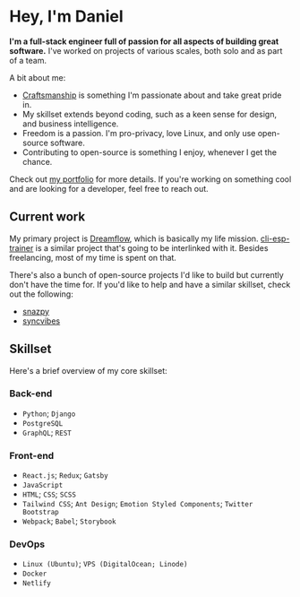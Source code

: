 # Hey, I'm Daniel

**I'm a full-stack engineer full of passion for all aspects of building great software.** I've worked on projects of various scales, both solo and as part of a team.

A bit about me:

* [Craftsmanship](https://danieljs.me/craftsmanship-is-essential/) is something I'm passionate about and take great pride in.
* My skillset extends beyond coding, such as a keen sense for design, and business intelligence.
* Freedom is a passion. I'm pro-privacy, love Linux, and only use open-source software. 
* Contributing to open-source is something I enjoy, whenever I get the chance.

Check out [my portfolio](https://danieljs.tech) for more details. If you're working on something cool and are looking for a developer, feel free to reach out.

## Current work

My primary project is [Dreamflow](https://dreamflow.co), which is basically my life mission. [cli-esp-trainer](https://github.com/dspacejs/cli-esp-trainer) is a similar project that's going to be interlinked with it. Besides freelancing, most of my time is spent on that.

There's also a bunch of open-source projects I'd like to build but currently don't have the time for. If you'd like to help and have a similar skillset, check out the following:

* [snazpy](https://github.com/dspacejs/snazpy)
* [syncvibes](https://github.com/dspacejs/syncvibes)

## Skillset

Here's a brief overview of my core skillset: 

### Back-end

* `Python`; `Django`
* `PostgreSQL`
* `GraphQL`; `REST`

### Front-end

* `React.js`; `Redux`; `Gatsby`
* `JavaScript`
* `HTML`; `CSS`; `SCSS`
* `Tailwind CSS`; `Ant Design`; `Emotion Styled Components`; `Twitter Bootstrap`
* `Webpack`; `Babel`; `Storybook`

### DevOps

* `Linux (Ubuntu)`; `VPS (DigitalOcean; Linode)`
* `Docker`
* `Netlify`
